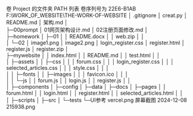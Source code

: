 ﻿卷 Project 的文件夹 PATH 列表
卷序列号为 22E6-B1AB
F:\WORK_OF_WEBSITE\THE-WORK-OF-WEBSITE
│  .gitignore
│  creat.py
│  README.md
│  架构.md
│  
├─00prompt
│      01网页架构设计.md
│      02注册页面修改.md
│      
├─homework
│  ├─01
│  │      README.docx
│  │      web.zip
│  │      
│  └─02
│          image1.png
│          image2.png
│          login_register.css
│          register.html
│          register.js
│          register.zip
│          
├─mywebsite
│  │  index.html
│  │  README.md
│  │  test.html
│  │  
│  ├─assets
│  │  ├─css
│  │  │      forum.css
│  │  │      login_register.css
│  │  │      selected_articles.css
│  │  │      style.css
│  │  │      
│  │  ├─fonts
│  │  ├─images
│  │  │      favicon.ico
│  │  │      
│  │  └─js
│  │          forum.js
│  │          login.js
│  │          register.js
│  │          
│  ├─components
│  ├─config
│  ├─data
│  ├─docs
│  ├─pages
│  │      forum.html
│  │      login.html
│  │      register.html
│  │      selected_articles.html
│  │      
│  ├─scripts
│  ├─src
│  └─tests
└─UI参考
        vercel.png
        屏幕截图 2024-12-08 215938.png
        

